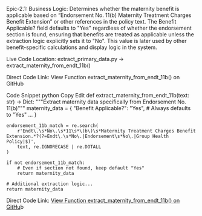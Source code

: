 Epic-2.1: 
Business Logic:
Determines whether the maternity benefit is applicable based on “Endorsement No. 11(b) Maternity Treatment Charges Benefit Extension” or other references in the policy text.
The Benefit Applicable? field defaults to "Yes" regardless of whether the endorsement section is found, ensuring that benefits are treated as applicable unless the extraction logic explicitly sets it to "No".
This value is later used by other benefit-specific calculations and display logic in the system.

Live Code Location:
extract_primary_data.py → extract_maternity_from_endt_11b()

Direct Code Link:
View Function extract_maternity_from_endt_11b() on GitHub

Code Snippet
python
Copy
Edit
def extract_maternity_from_endt_11b(text: str) -> Dict:
    """Extract maternity data specifically from Endorsement No. 11(b)"""
    maternity_data = {
        "Benefit Applicable?": "Yes",  # Always defaults to "Yes"
        ...
    }

    endorsement_11b_match = re.search(
        r'Endt\.\s*No\.\s*11\s*\(b\)\s*Maternity Treatment Charges Benefit Extension.*?(?=Endt\.\s*No\.|Endorsement\s*No\.|Group Health Policy|$)',
        text, re.IGNORECASE | re.DOTALL
    )

    if not endorsement_11b_match:
        # Even if section not found, keep default "Yes"
        return maternity_data

    # Additional extraction logic...
    return maternity_data

Direct Code Link: [View Function extract_maternity_from_endt_11b() on GitHu](https://github.com/sbasadeesh/royalsundaram-Claim-processing/blob/Epic2.1/extract_primary_data.py)b
